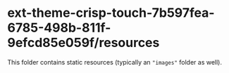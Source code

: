 # ext-theme-crisp-touch-7b597fea-6785-498b-811f-9efcd85e059f/resources

This folder contains static resources (typically an `"images"` folder as well).
